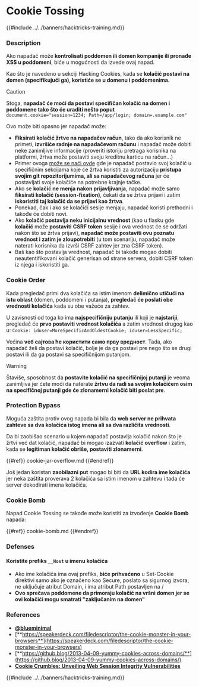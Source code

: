 # Cookie Tossing

{{#include ../../banners/hacktricks-training.md}}

### Description

Ako napadač može **kontrolisati poddomen ili domen kompanije ili pronađe XSS u poddomeni**, biće u mogućnosti da izvede ovaj napad.

Kao što je navedeno u sekciji Hacking Cookies, kada se **kolačić postavi na domen (specifikujući ga), koristiće se u domenu i poddomenima.**

> [!CAUTION]
> Stoga, **napadač će moći da postavi specifičan kolačić na domen i poddomene tako što će uraditi nešto poput** `document.cookie="session=1234; Path=/app/login; domain=.example.com"`

Ovo može biti opasno jer napadač može:

- **Fiksirati kolačić žrtve na napadačev račun**, tako da ako korisnik ne primeti, **izvršiće radnje na napadačevom računu** i napadač može dobiti neke zanimljive informacije (proveriti istoriju pretraga korisnika na platformi, žrtva može postaviti svoju kreditnu karticu na račun...)
- Primer ovoga [može se naći ovde](https://snyk.io/articles/hijacking-oauth-flows-via-cookie-tossing/) gde je napadač postavio svoj kolačić u specifičnim sekcijama koje će žrtva koristiti za autorizaciju **pristupa svojim git repozitorijumima, ali sa napadačevog računa** jer će postavljati svoje kolačiće na potrebne krajnje tačke.
- Ako se **kolačić ne menja nakon prijavljivanja**, napadač može samo **fiksirati kolačić (session-fixation)**, čekati da se žrtva prijavi i zatim **iskoristiti taj kolačić da se prijavi kao žrtva**.
- Ponekad, čak i ako se kolačići sesije menjaju, napadač koristi prethodni i takođe će dobiti novi.
- Ako **kolačić postavlja neku inicijalnu vrednost** (kao u flasku gde **kolačić** može **postaviti** **CSRF token** sesije i ova vrednost će se održati nakon što se žrtva prijavi), **napadač može postaviti ovu poznatu vrednost i zatim je zloupotrebiti** (u tom scenariju, napadač može naterati korisnika da izvrši CSRF zahtev jer zna CSRF token).
- Baš kao što postavlja vrednost, napadač bi takođe mogao dobiti neautentifikovani kolačić generisan od strane servera, dobiti CSRF token iz njega i iskoristiti ga.

### Cookie Order

Kada pregledač primi dva kolačića sa istim imenom **delimično utičući na istu oblast** (domen, poddomeni i putanja), **pregledač će poslati obe vrednosti kolačića** kada su obe važeće za zahtev.

U zavisnosti od toga ko ima **najspecifičniju putanju** ili koji je **najstariji**, pregledač će **prvo postaviti vrednost kolačića** a zatim vrednost drugog kao u: `Cookie: iduser=MoreSpecificAndOldestCookie; iduser=LessSpecific;`

Većina **vеб сајтова ће користити само прву вредност**. Tada, ako napadač želi da postavi kolačić, bolje je da ga postavi pre nego što se drugi postavi ili da ga postavi sa specifičnijom putanjom.

> [!WARNING]
> Štaviše, sposobnost da **postavite kolačić na specifičnijoj putanji** je veoma zanimljiva jer ćete moći da naterate **žrtvu da radi sa svojim kolačićem osim na specifičnoj putanji gde će zlonamerni kolačić biti poslat pre**.

### Protection Bypass

Moguća zaštita protiv ovog napada bi bila da **web server ne prihvata zahteve sa dva kolačića istog imena ali sa dva različita vrednosti**.

Da bi zaobišao scenario u kojem napadač postavlja kolačić nakon što je žrtvi već dat kolačić, napadač bi mogao izazvati **kolačić overflow** i zatim, kada se **legitiman kolačić obriše, postaviti zlonamerni**.


{{#ref}}
cookie-jar-overflow.md
{{#endref}}

Još jedan koristan **zaobilazni put** mogao bi biti da **URL kodira ime kolačića** jer neka zaštita proverava 2 kolačića sa istim imenom u zahtevu i tada će server dekodirati imena kolačića.

### Cookie Bomb

Napad Cookie Tossing se takođe može koristiti za izvođenje **Cookie Bomb** napada:


{{#ref}}
cookie-bomb.md
{{#endref}}

### Defense**s**

#### **Koristite prefiks `__Host` u imenu kolačića**

- Ako ime kolačića ima ovaj prefiks, **biće prihvaćeno** u Set-Cookie direktivi samo ako je označeno kao Secure, poslato sa sigurnog izvora, ne uključuje atribut Domain, i ima atribut Path postavljen na /
- **Ovo sprečava poddomene da primoraju kolačić na vršni domen jer se ovi kolačići mogu smatrati "zaključanim na domen"**

### References

- [**@blueminimal**](https://twitter.com/blueminimal)
- [**https://speakerdeck.com/filedescriptor/the-cookie-monster-in-your-browsers**](https://speakerdeck.com/filedescriptor/the-cookie-monster-in-your-browsers)
- [**https://github.blog/2013-04-09-yummy-cookies-across-domains/**](https://github.blog/2013-04-09-yummy-cookies-across-domains/)
- [**Cookie Crumbles: Unveiling Web Session Integrity Vulnerabilities**](https://www.youtube.com/watch?v=F_wAzF4a7Xg)

{{#include ../../banners/hacktricks-training.md}}
